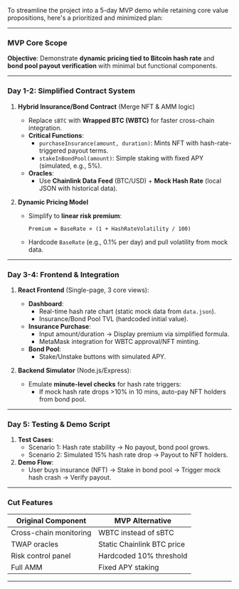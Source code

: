 To streamline the project into a 5-day MVP demo while retaining core value propositions, here's a prioritized and minimized plan:

---

### **MVP Core Scope**  
**Objective**: Demonstrate **dynamic pricing tied to Bitcoin hash rate** and **bond pool payout verification** with minimal but functional components.

---

### **Day 1-2: Simplified Contract System**  
1. **Hybrid Insurance/Bond Contract** (Merge NFT & AMM logic)  
   - Replace `sBTC` with **Wrapped BTC (WBTC)** for faster cross-chain integration.  
   - **Critical Functions**:  
     - `purchaseInsurance(amount, duration)`: Mints NFT with hash-rate-triggered payout terms.  
     - `stakeInBondPool(amount)`: Simple staking with fixed APY (simulated, e.g., 5%).  
   - **Oracles**:  
     - Use **Chainlink Data Feed** (BTC/USD) + **Mock Hash Rate** (local JSON with historical data).  

2. **Dynamic Pricing Model**  
   - Simplify to **linear risk premium**:  
     ```
     Premium = BaseRate × (1 + HashRateVolatility / 100)  
     ```  
   - Hardcode `BaseRate` (e.g., 0.1% per day) and pull volatility from mock data.  

---

### **Day 3-4: Frontend & Integration**  
1. **React Frontend** (Single-page, 3 core views):  
   - **Dashboard**:  
     - Real-time hash rate chart (static mock data from `data.json`).  
     - Insurance/Bond Pool TVL (hardcoded initial value).  
   - **Insurance Purchase**:  
     - Input amount/duration → Display premium via simplified formula.  
     - MetaMask integration for WBTC approval/NFT minting.  
   - **Bond Pool**:  
     - Stake/Unstake buttons with simulated APY.  

2. **Backend Simulator** (Node.js/Express):  
   - Emulate **minute-level checks** for hash rate triggers:  
     - If mock hash rate drops >10% in 10 mins, auto-pay NFT holders from bond pool.  

---

### **Day 5: Testing & Demo Script**  
1. **Test Cases**:  
   - Scenario 1: Hash rate stability → No payout, bond pool grows.  
   - Scenario 2: Simulated 15% hash rate drop → Payout to NFT holders.  
2. **Demo Flow**:  
   - User buys insurance (NFT) → Stake in bond pool → Trigger mock hash crash → Verify payout.  

---

### **Cut Features**  
| Original Component      | MVP Alternative               |  
|-------------------------|-------------------------------|  
| Cross-chain monitoring  | WBTC instead of sBTC          |  
| TWAP oracles            | Static Chainlink BTC price    |  
| Risk control panel      | Hardcoded 10% threshold        |  
| Full AMM                | Fixed APY staking             |  

---
